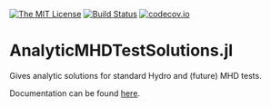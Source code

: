 [![The MIT License](https://img.shields.io/badge/license-MIT-orange.svg)](LICENSE.md)
[![Build Status](https://travis-ci.org/LudwigBoess/AnalyticMHDTestSolutions.jl.svg?branch=master)](https://travis-ci.org/LudwigBoess/AnalyticMHDTestSolutions.jl)
[![codecov.io](https://codecov.io/gh/LudwigBoess/AnalyticMHDTestSolutions.jl/coverage.svg?branch=master)](https://codecov.io/gh/LudwigBoess/AnalyticMHDTestSolutions.jl?branch=master)

# AnalyticMHDTestSolutions.jl

Gives analytic solutions for standard Hydro and (future) MHD tests.

Documentation can be found [here](https://gadjetjl.readthedocs.io/en/latest/index.html).